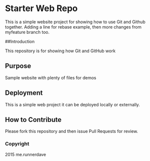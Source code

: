# Starter Web Repo

This is a simple website project for showing how to use Git and Github together.
Adding a line for rebase example, then more changes from myfeature branch too.

##Introduction

This repository is for showing how Git and GitHub work

## Purpose

Sample website with plenty of files for demos

## Deployment

This is a simple web project it can be deployed locally or externally.

## How to Contribute

Please fork this repository and then issue Pull Requests for review.

### Copyright

2015 me.runnerdave
